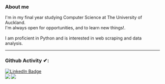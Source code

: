 ### About me
I'm in my final year studying Computer Science at The University of Auckland.<br/>
I'm always open for opportunities, and to learn new things!.<br/>
<br/>
I am proficient in Python and is interested in web scraping and data analysis.<br/>

---

### Github Activity ✔:
<div id="badges">
  <a href="https://www.linkedin.com/in/chrisphamdev/">
    <img src="https://img.shields.io/badge/LinkedIn-blue?style=for-the-badge&logo=linkedin&logoColor=white" alt="LinkedIn Badge"/>
  </a>
  
</div>

<a href="https://github.com/chrisphamdev">
  <img align="left" src="https://github-readme-stats.vercel.app/api/top-langs/?username=chrisphamdev&theme=tokyonight" />
  </a>

<a href="https://github.com/chrisphamdev">
 <img align="center" src="https://github-readme-stats.vercel.app/api?username=chrisphamdev&show_icons=true&theme=tokyonight&line_height=27"/>
</a>

<br/>
<br/>
<br/>
